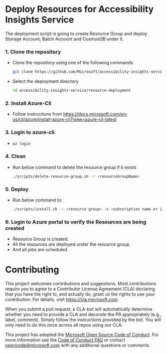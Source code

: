 <!--
Copyright (c) Microsoft Corporation. All rights reserved.
Licensed under the MIT License.
-->

# Deploy Resources for Accessibility Insights Service

The deployment script is going to create Resource Group and deploy Storage Account, Batch Account and CosmosDB under it.

### 1. Clone the repository

-   Clone the repository using one of the following commands
    ```bash
    git clone https://github.com/Microsoft/accessibility-insights-service.git
    ```
-   Select the deployment directory
    ```bash
    cd accessibility-insights-service/resource-deployment
    ```

### 2. Install Azure-Cli

-   Follow instructions from https://docs.microsoft.com/en-us/cli/azure/install-azure-cli?view=azure-cli-latest

### 3. Login to azure-cli

-   ```bash
    az login
    ```

### 4. Clean

-   Run below command to delete the resource group if it exists

    ```bash
    ./scripts/delete-resource-group.sh -r <resourceGroupName>
    ```

### 5. Deploy

-   Run below command to:

    ```bash
    ./scripts/install.sh -r <resource group> -s <subscription name or id> -l <location>
    ```

### 6. Login to Azure portal to verify the Resources are being created

-   Resource Group is created.
-   All the resources are deployed under the resource group.
-   And all jobs are scheduled.

# Contributing

This project welcomes contributions and suggestions. Most contributions require you to agree to a
Contributor License Agreement (CLA) declaring that you have the right to, and actually do, grant us
the rights to use your contribution. For details, visit https://cla.microsoft.com.

When you submit a pull request, a CLA-bot will automatically determine whether you need to provide
a CLA and decorate the PR appropriately (e.g., label, comment). Simply follow the instructions
provided by the bot. You will only need to do this once across all repos using our CLA.

This project has adopted the [Microsoft Open Source Code of Conduct](https://opensource.microsoft.com/codeofconduct/).
For more information see the [Code of Conduct FAQ](https://opensource.microsoft.com/codeofconduct/faq/) or
contact [opencode@microsoft.com](mailto:opencode@microsoft.com) with any additional questions or comments.
